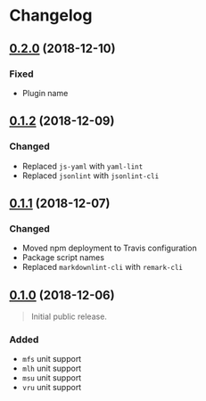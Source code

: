 # Changelog

## [0.2.0][] (2018-12-10)

### Fixed
- Plugin name

## [0.1.2][] (2018-12-09)

### Changed
- Replaced `js-yaml` with `yaml-lint`
- Replaced `jsonlint` with `jsonlint-cli`

## [0.1.1][] (2018-12-07)

### Changed
- Moved npm deployment to Travis configuration
- Package script names
- Replaced `markdownlint-cli` with `remark-cli`

## [0.1.0][] (2018-12-06)

> Initial public release.

### Added
- `mfs` unit support
- `mlh` unit support
- `msu` unit support
- `vru` unit support

[0.2.0]: https://github.com/mgsisk/eslint-config/compare/v0.1.2...v0.2.0
[0.1.2]: https://github.com/mgsisk/eslint-config/compare/v0.1.1...v0.1.2
[0.1.1]: https://github.com/mgsisk/eslint-config/compare/v0.1.0...v0.1.1
[0.1.0]: https://github.com/mgsisk/postcss-modular-rhythm/tree/v0.1.0
